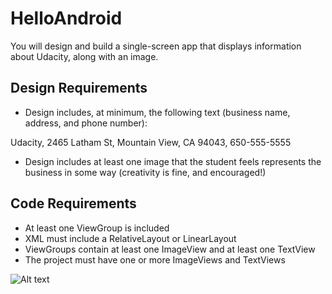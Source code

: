 # HelloAndroid
You will design and build a single-screen app that displays information about Udacity, along with an image.

## Design Requirements
- Design includes, at minimum, the following text (business name, address, and phone number):

Udacity, 2465 Latham St, Mountain View, CA 94043, 650-555-5555

- Design includes at least one image that the student feels represents the business in some way (creativity is fine, and encouraged!)

## Code Requirements
- At least one ViewGroup is included
- XML must include a RelativeLayout or LinearLayout
- ViewGroups contain at least one ImageView and at least one TextView
- The project must have one or more ImageViews and TextViews

![Alt text](https://flic.kr/p/Zsvcdq)

